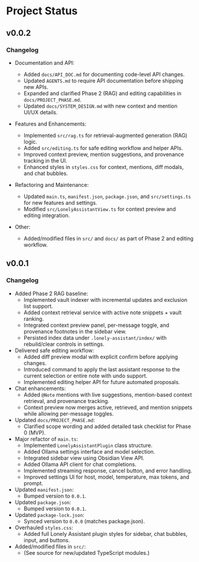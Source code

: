 # Project Status

## v0.0.2

### Changelog

- Documentation and API:
  - Added `docs/API_DOC.md` for documenting code-level API changes.
  - Updated `AGENTS.md` to require API documentation before shipping new APIs.
  - Expanded and clarified Phase 2 (RAG) and editing capabilities in `docs/PROJECT_PHASE.md`.
  - Updated `docs/SYSTEM_DESIGN.md` with new context and mention UI/UX details.

- Features and Enhancements:
  - Implemented `src/rag.ts` for retrieval-augmented generation (RAG) logic.
  - Added `src/editing.ts` for safe editing workflow and helper APIs.
  - Improved context preview, mention suggestions, and provenance tracking in the UI.
  - Enhanced styles in `styles.css` for context, mentions, diff modals, and chat bubbles.

- Refactoring and Maintenance:
  - Updated `main.ts`, `manifest.json`, `package.json`, and `src/settings.ts` for new features and settings.
  - Modified `src/LonelyAssistantView.ts` for context preview and editing integration.

- Other:
  - Added/modified files in `src/` and `docs/` as part of Phase 2 and editing workflow.

## v0.0.1

### Changelog

- Added Phase 2 RAG baseline:
  - Implemented vault indexer with incremental updates and exclusion list support.
  - Added context retrieval service with active note snippets + vault ranking.
  - Integrated context preview panel, per-message toggle, and provenance footnotes in the sidebar view.
  - Persisted index data under `.lonely-assistant/index/` with rebuild/clear controls in settings.
- Delivered safe editing workflow:
  - Added diff preview modal with explicit confirm before applying changes.
  - Introduced command to apply the last assistant response to the current selection or entire note with undo support.
  - Implemented editing helper API for future automated proposals.
- Chat enhancements:
  - Added `@Note` mentions with live suggestions, mention-based context retrieval, and provenance tracking.
  - Context preview now merges active, retrieved, and mention snippets while allowing per-message toggles.
- Updated `docs/PROJECT_PHASE.md`:
  - Clarified scope wording and added detailed task checklist for Phase 0 (MVP).
- Major refactor of `main.ts`:
  - Implemented `LonelyAssistantPlugin` class structure.
  - Added Ollama settings interface and model selection.
  - Integrated sidebar view using Obsidian View API.
  - Added Ollama API client for chat completions.
  - Implemented streaming response, cancel button, and error handling.
  - Improved settings UI for host, model, temperature, max tokens, and prompt.
- Updated `manifest.json`:
  - Bumped version to `0.0.1`.
- Updated `package.json`:
  - Bumped version to `0.0.1`.
- Updated `package-lock.json`:
  - Synced version to `0.0.0` (matches package.json).
- Overhauled `styles.css`:
  - Added full Lonely Assistant plugin styles for sidebar, chat bubbles, input, and buttons.
- Added/modified files in `src/`:
  - (See source for new/updated TypeScript modules.)
